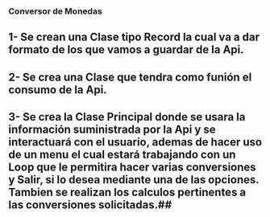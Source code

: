### Conversor de Monedas ###
## 1- Se crean una Clase tipo Record la cual va a dar formato de los que vamos a guardar de la Api.
## 2- Se crea una Clase que tendra como funión el consumo de la Api.
## 3- Se crea la Clase Principal donde se usara la información suministrada por la Api y se interactuará con el usuario, ademas de hacer uso de un menu el cual estará trabajando con un Loop que le permitira hacer varias conversiones y Salir, si lo desea mediante una de las opciones. Tambien se realizan los calculos pertinentes a las conversiones solicitadas.##
